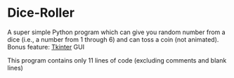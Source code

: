 # Dice-Roller
A super simple Python program which can give you random number from a dice (i.e., a number from 1 through 6) and can toss a coin (not animated). Bonus feature: [Tkinter](https://en.wikipedia.org/wiki/Tkinter) GUI

This program contains only 11 lines of code (excluding comments and blank lines)

